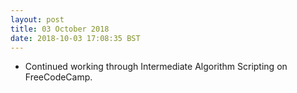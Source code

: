 ```yaml
---
layout: post
title: 03 October 2018 
date: 2018-10-03 17:08:35 BST
---
```

+ Continued working through Intermediate Algorithm Scripting on FreeCodeCamp.

